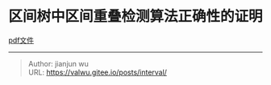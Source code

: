 # 区间树中区间重叠检测算法正确性的证明



[pdf文件](/posts/ds/interval/interval.pdf)

---

> Author: jianjun wu  
> URL: https://valwu.gitee.io/posts/interval/  

